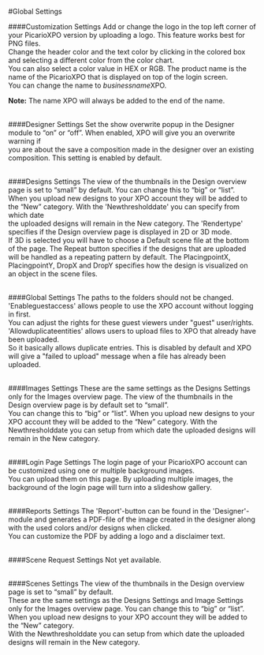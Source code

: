 #Global Settings

####Customization Settings
Add or change the logo in the top left corner of your PicarioXPO version by uploading a logo. This feature works best for PNG files.<br/>
Change the header color and the text color by clicking in the colored box and selecting a different color from the color chart. <br/>
You can also select a color value in HEX or RGB. The product name is the name of the PicarioXPO that is displayed on top of the login screen. <br/>
You can change the name to *businessname*XPO.

<b>Note:</b> The name XPO will always be added to the end of the name.
<br/><br/>

####Designer Settings
Set the show overwrite popup in the Designer module to “on” or “off”. When enabled, XPO will give you an overwrite warning if<br/>
you are about the save a composition made in the designer over an existing composition. This setting is enabled by default.
<br/><br/>

####Designs Settings
The view of the thumbnails in the Design overview page is set to “small” by default. You can change this to “big” or “list”.<br/>
When you upload new designs to your XPO account they will be added to the “New” category. With the 'Newthresholddate' you can specify from which date<br/>
the uploaded designs will remain in the New category.
The 'Rendertype' specifies if the Design overview page is displayed in 2D or 3D mode. <br/>
If 3D is selected you will have to choose a Default scene file at the bottom of the page.
The Repeat button specifies if the designs that are uploaded<br/>
will be handled as a repeating pattern by default.
The PlacingpointX, PlacingpointY, DropX and DropY specifies how the design is visualized on an object in the scene files.
<br/><br/>

####Global Settings
The paths to the folders should not be changed.
'Enableguestaccess' allows people to use the XPO account without logging in first.<br/>
You can adjust the rights for these guest viewers under "guest" user/rights.
'Allowduplicateentities' allows users to upload files to XPO that already have been uploaded.<br/>
So it basically allows duplicate entries. This is disabled by default and XPO will give a "failed to upload" message when a file has already been uploaded.
<br/><br/>

####Images Settings
These are the same settings as the Designs Settings only for the Images overview page.
The view of the thumbnails in the Design overview page is by default set to “small”.<br/>
You can change this to “big” or “list”.
When you upload new designs to your XPO account they will be added to the “New” category. With the Newthresholddate you can setup from which date the uploaded designs will remain in the New category.
<br/><br/>

####Login Page Settings
The login page of your PicarioXPO account can be customized using one or multiple background images.<br/>
You can upload them on this page. By uploading multiple images, the background of the login page will turn into a slideshow gallery.
<br/><br/>

####Reports Settings
The 'Report'-button can be found in the 'Designer'-module and generates a PDF-file of the image created in the designer along with the used colors and/or designs when clicked.<br/>
You can customize the PDF by adding a logo and a disclaimer text.
<br/><br/>

####Scene Request Settings
Not yet available.
<br/><br/>

####Scenes Settings
The view of the thumbnails in the Design overview page is set to “small” by default.<br/>
These are the same settings as the Designs Settings and Image Settings only for the Images overview page.
You can change this to “big” or “list”.
When you upload new designs to your XPO account they will be added to the “New” category.
<br/>With the Newthresholddate you can setup from which date the uploaded designs will remain in the New category.
